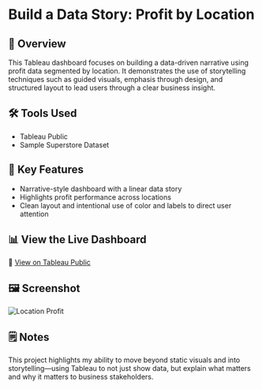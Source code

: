 # Build a Data Story: Profit by Location

## 🧭 Overview
This Tableau dashboard focuses on building a data-driven narrative using profit data segmented by location. It demonstrates the use of storytelling techniques such as guided visuals, emphasis through design, and structured layout to lead users through a clear business insight.

## 🛠️ Tools Used
- Tableau Public
- Sample Superstore Dataset

## 🎯 Key Features
- Narrative-style dashboard with a linear data story
- Highlights profit performance across locations
- Clean layout and intentional use of color and labels to direct user attention

## 📊 View the Live Dashboard
🔗 [View on Tableau Public](https://public.tableau.com/app/profile/layshla.bouscal/viz/BuildaDataStory_17280683631860/LocationProfit)

## 🖼️ Screenshot
![Location Profit](https://github.com/user-attachments/assets/bd9d05c0-7fd2-4824-add2-cf40e9d0c15e)


## 🗒️ Notes
This project highlights my ability to move beyond static visuals and into storytelling—using Tableau to not just show data, but explain what matters and why it matters to business stakeholders.
